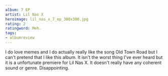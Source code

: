 ```yaml
---
album: 7 EP
artist: Lil Nas X
heroimage: lil_nas_x_7_ep_300x300.jpg
rating: 2
ratingword: Meh.
tags:
- albumreview
---
```

I do love memes and I do actually really like the song Old Town Road but I can't
pretend that I like this album. It isn't the worst thing I've ever heard but it
is a unfortunate premiere for Lil Nas X. It doesn't really have any coherent
sound or genre. Disappointing.
